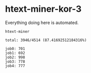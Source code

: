 # htext-miner-kor-3

Everything doing here is automated.

```
htext-miner

total: 3946/4514 (87.41692512184316%)

job0: 701
job1: 692
job2: 998
job3: 778
job4: 777
```